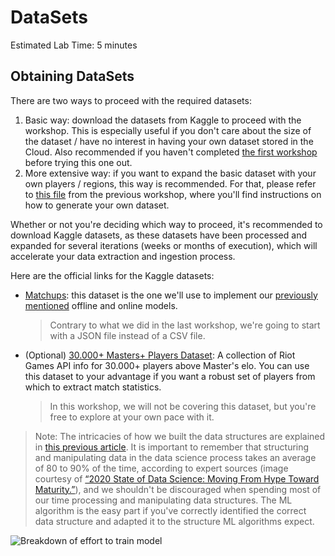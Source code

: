# DataSets

Estimated Lab Time: 5 minutes

## Obtaining DataSets
There are two ways to proceed with the required datasets:
1. Basic way: download the datasets from Kaggle to proceed with the workshop. This is especially useful if you don't care about the size of the dataset / have no interest in having your own dataset stored in the Cloud. Also recommended if you haven't completed [the first workshop](../../dataextraction/) before trying this one out.
2. More extensive way: if you want to expand the basic dataset with your own players / regions, this way is recommended. For that, please refer to [this file](../../../dataextraction/optimizer/optimizer.md) from the previous workshop, where you'll find instructions on how to generate your own dataset.

Whether or not you're deciding which way to proceed, it's recommended to download Kaggle datasets, as these datasets have been processed and expanded for several iterations (weeks or months of execution), which will accelerate your data extraction and ingestion process.

Here are the official links for the Kaggle datasets:
- [Matchups](https://www.kaggle.com/datasets/jasperan/league-of-legends-1v1-matchups-results?select=matchups.json): this dataset is the one we'll use to implement our [previously mentioned](../../mlwithoci/intro/intro.md) offline and online models.
    > Contrary to what we did in the last workshop, we're going to start with a JSON file instead of a CSV file.
- (Optional) [30.000+ Masters+ Players Dataset](https://www.kaggle.com/datasets/jasperan/league-of-legends-master-players): A collection of Riot Games API info for 30.000+ players above Master's elo. You can use this dataset to your advantage if you want a robust set of players from which to extract match statistics.
    > In this workshop, we will not be covering this dataset, but you're free to explore at your own pace with it.


> Note: The intricacies of how we built the data structures are explained in [this previous article](https://github.com/oracle-devrel/leagueoflegends-optimizer/blob/main/articles/article2.md). It is important to remember that structuring and manipulating data in the data science process takes an average of 80 to 90% of the time, according to expert sources (image courtesy of [“2020 State of Data Science: Moving From Hype Toward Maturity.”](https://www.anaconda.com/state-of-data-science-2020)), and we shouldn't be discouraged when spending most of our time processing and manipulating data structures. The ML algorithm is the easy part if you've correctly identified the correct data structure and adapted it to the structure ML algorithms expect.

![Breakdown of effort to train model](https://raw.githubusercontent.com/oracle-devrel/leagueoflegends-optimizer/blob/main/images/lab1-anaconda_1.PNG?raw=true)